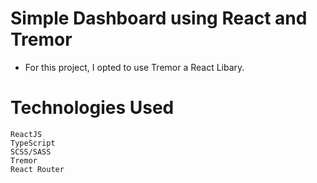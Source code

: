 # Simple Dashboard using React and Tremor

- For this project, I opted to use Tremor a React Libary.

# Technologies Used

    ReactJS
    TypeScript
    SCSS/SASS
    Tremor
    React Router
